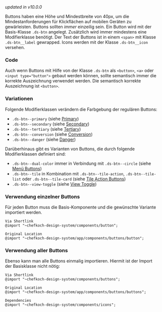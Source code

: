 *updated in v10.0.0*

Buttons haben eine Höhe und Mindestbreite von 40px, um die Mindestanforderungen für Klickflächen auf mobilen Geräten zu gewärleisten. Buttons sollten _immer_ einzeilig sein. Ein Button wird mit der Basis-Klasse `.ds-btn` angelegt. Zusätzlich wird immer mindestens eine Modifierklasse benötigt.
Der Text der Buttons ist in einem `<span>` mit Klasse `.ds-btn__label` gewrapped. Icons werden mit der Klasse `.ds-btn__icon` versehen.

### Code  
Auch wenn Buttons mit Hilfe von der Klasse `.ds-btn` als `<button>`, `<a>` oder `<input type="button">` gebaut werden können, sollte semantisch immer die korrekte Auszeichnung verwendet werden. Die semantisch korrekte Auszeichnung ist `<button>`.

### Variationen
Folgende Modifierklassen verändern die Farbgebung der regulären Buttons:

* `.ds-btn--primary` (siehe [Primary](#group-buttons-component-primary))
* `.ds-btn--secondary` (siehe [Secondary](#group-buttons-component-secondary))
* `.ds-btn--tertiary` (siehe [Tertiary](#group-buttons-component-tertiary))
* `.ds-btn--conversion` (siehe [Conversion](#group-buttons-component-conversion))
* `.ds-btn--danger` (siehe [Danger](#group-buttons-component-danger))

Darüberhinaus gibt es Varianten von Buttons, die durch folgende Modifierklassen definiert sind:

* `.ds-btn--dual-color` immer in Verbindung mit `.ds-btn--circle` (siehe [Menü Buttons](#group-buttons-component-menu))
* `.ds-btn--tile` in Kombination mit `.ds-btn--tile-action`, `.ds-btn--tile-list` oder `.ds-btn--tile-card` (siehe [Tile Action Buttons](#group-buttons-component-tile-action))
* `.ds-btn--view-toggle` (siehe [View Toggle](#group-buttons-component-view-toggle))

### Verwendung einzelner Buttons 

Für jeden Button muss die Basis-Komponente und die gewünschte Variante importiert werden.

    Via Shortlink
    @import "~chefkoch-design-system/components/button";
    
    Original Location
    @import "~chefkoch-design-system/app/components/buttons/button";

### Verwendung aller Buttons

Ebenso kann man alle Buttons einmalig importieren. Hiermit ist der Import der Basisklasse nicht nötig:

    Via Shortlink
    @import "~chefkoch-design-system/components/buttons";
    
    Original Location
    @import "~chefkoch-design-system/app/components/buttons/buttons";

    Dependencies
    @import "~chefkoch-design-system/components/icons";